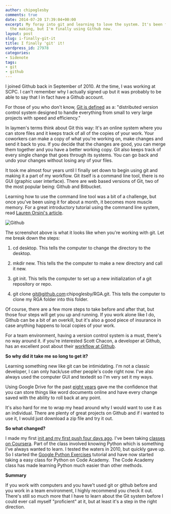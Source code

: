 ```yaml
---
author: chipoglesby
comments: true
date: 2014-07-20 17:39:04+00:00
excerpt: My foray into git and learning to love the system. It's been four years in
  the making, but I'm finally using Github now.
layout: post
slug: i-finally-git-it
title: I finally 'git' it!
wordpress_id: 27978
categories:
- Sidenote
tags:
- git
- github
---
```


I joined Github back in September of 2010. At the time, I was working at SCPC. I can't remember why I actually signed up but it was probably to be able to say that I in fact have a Github account.

For those of you who don't know, [Git is defined](http://git-scm.com/) as a: "distributed version control system designed to handle everything from small to very large projects with speed and efficiency." 

In laymen's terms think about Git this way: It's an online system where you can store files and it keeps track of all of the copies of your work. Your coworkers can make a copy of what you're working on, make changes and send it back to you. If you decide that the changes are good, you can merge them together and you have a better working copy. Git also keeps track of every single change that goes through its systems. You can go back and undo your changes without losing any of your files.

It took me almost four years until I finally set down to begin using git and making it a part of my workflow. Git itself is a command line tool, there is no GUI (graphic user interface). There are web based versions of Git, two of the most popular being: Github and Bitbucket.

Learning how to use the command line tool was a bit of a challenge, but once you've been using it for about a month, it becomes more muscle memory. For a great introductory tutorial using the command line system, read [Lauren Orsini's article](http://readwrite.com/2014/07/18/command-line-tutorial-intro).

![Github](https://storage.googleapis.com/www.chipoglesby.com/wp-content/uploads/2014/07/git.png)

The screenshot above is what it looks like when you're working with git. Let me break down the steps:



	
  1. cd desktop. This tells the computer to change the directory to the desktop.

	
  2. mkdir new. This tells the the computer to make a new directory and call it new.

	
  3. git init. This tells the computer to set up a new initialization of a git repository or repo.

	
  4. git clone git@github.com:chipoglesby/RGA.git. This tells the computer to clone my RGA folder into this folder.


Of course, there are a few more steps to take before and after that, but those four steps will get you up and running. If you work alone like I do, Github can be a bit of an overkill, but it's also a good piece of insurance in case anything happens to local copies of your work.

For a team environment, having a version control system is a must, there's no way around it. if you're interested Scott Chacon, a developer at Github, has an excellent post about their [workflow at Github](http://scottchacon.com/2011/08/31/github-flow.html).

**So why did it take me so long to get it?**

Learning something new like git can be intimidating. I'm not a classic developer, I can only hack/use other people's code right now. I've also always used the computer GUI and textedit so I'm very set it my ways.

Using Google Drive for the past [eight years](http://googlepress.blogspot.com/2006/10/google-announces-google-docs_11.html) gave me the confidence that you can store things like word documents online and have every change saved with the ability to roll back at any point.

It's also hard for me to wrap my head around why I would want to use it as an individual. There are plenty of great projects on Github and if i wanted to use it, I would just download a zip file and try it out.

**So what changed?**

I made my first [init and my first push four days ago](https://github.com/chipoglesby/google-python-exercises). I've been taking [classes on Coursera](https://class.coursera.org/datasci-002). Part of the class involved knowing Python which is something I've always wanted to learn. I tested the waters in 2010, but quickly gave up. So I started the [Google Python Exercises](https://developers.google.com/edu/python/exercises/basic) tutorial and have now started taking a easy class for Python on Code Academy.  The Code Academy class has made learning Python much easier than other methods.

**Summary**

If you work with computers and you have't used git or github before and you work in a team environment, I highly recommend you check it out. There's still so much more that I have to learn about the Git system before I could ever call myself "proficient" at it, but at least it's a step in the right direction.
